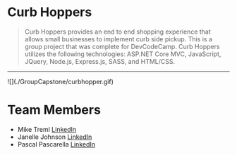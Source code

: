 # Curb Hoppers
> Curb Hoppers provides an end to end shopping experience that allows small businesses to implement curb side pickup. This is a group project that was complete for DevCodeCamp. Curb Hoppers utilizes the following technologies: ASP.NET Core MVC, JavaScript, JQuery, Node.js, Express.js, SASS, and HTML/CSS.
<hr>
![](./GroupCapstone/curbhopper.gif)

# <a name="team-members"></a>Team Members
* Mike Treml  <a href="https://linkedin.com/in/miketreml" rel="nofollow" alt="LinkedIn" >LinkedIn</a>
* Janelle Johnson  <a href="https://linkedin.com/in/janellepennistonjohnson" rel="nofollow" alt="LinkedIn" >LinkedIn</a>
* Pascal Pascarella  <a href="https://linkedin.com/in/pascal-pascarella-72933b48" rel="nofollow" alt="LinkedIn" >LinkedIn</a>
